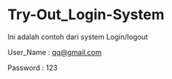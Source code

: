 # Try-Out_Login-System
Ini adalah contoh dari system Login/logout

User_Name : qq@gmail.com

Password  : 123
